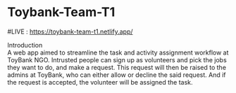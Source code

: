 # Toybank-Team-T1
#LIVE : https://toybank-team-t1.netlify.app/

Introduction  
A web app aimed to streamline the task and activity assignment workflow at ToyBank NGO. Intrusted people can sign up as volunteers and pick the jobs they want to do, and make a request. This request will then be raised to the admins at ToyBank, who can either allow or decline the said request. And if the request is accepted, the volunteer will be assigned the task.

